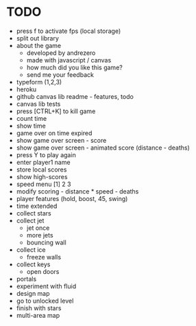 # TODO

- press f to activate fps (local storage)
- split out library
- about the game
  - developed by andrezero
  - made with javascript / canvas
  - how much did you like this game?
  - send me your feedback
- typeform (1,2,3)
- heroku
- github canvas lib readme - features, todo
- canvas lib tests
- press [CTRL+K] to kill game
- count time
- show time
- game over on time expired
- show game over screen - score
- show game over screen - animated score (distance - deaths)
- press Y to play again
- enter player1 name
- store local scores
- show high-scores
- speed menu [1] 2 3
- modify scoring - distance * speed - deaths
- player features (hold, boost, 45, swing)
- time extended
- collect stars
- collect jet
  - jet once
  - more jets
  - bouncing wall
- collect ice
  - freeze walls
- collect keys
  - open doors
- portals
- experiment with fluid
- design map
- go to unlocked level
- finish with stars
- multi-area map
